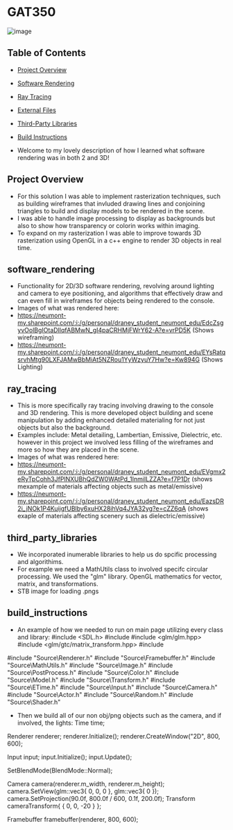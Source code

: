 # GAT350

![image](https://github.com/user-attachments/assets/5006d425-502f-41cd-bf53-503e84c31349)


## Table of Contents
- [Project Overview](#project-overview)
- [Software Rendering](#software_rendering)
- [Ray Tracing](#ray_tracing)
- [External Files](#external-files)
- [Third-Party Libraries](#third_party_libraries)
- [Build Instructions](#build_instructions)

- Welcome to my lovely description of how I learned what software rendering was in both 2 and 3D!

## Project Overview
- For this solution I was able to implement rasterization techniques, such as building wireframes that invluded drawing lines and conjoining triangles to build and display models to be rendered in the scene.
- I was able to handle image processing to display as backgrounds but also to show how transparency or colorin works within imaging.
- To expand on my rasterization I was able to improve towards 3D rasterization using OpenGL in a c++ engine to render 3D objects in real time.

## software_rendering
- Functionality for 2D/3D software rendering, revolving around lighting and camera to eye positioning, and algorithms that effectively draw and can even fill in wireframes for objects being rendered to the console.
- Images of what was rendered here:
- https://neumont-my.sharepoint.com/:i:/g/personal/draney_student_neumont_edu/EdcZsgyvOolBgIOtaDIlqfABMwN_gI4paCRHMjFWrY62-A?e=vrPD5K (Shows wireframing)
- https://neumont-my.sharepoint.com/:i:/g/personal/draney_student_neumont_edu/EYsRatqsrvhMtg90LXFJAMwBbMiAt5NZRou1YyWzyuY7Hw?e=Kw894G (Shows Lighting)

## ray_tracing
- This is more specifically ray tracing involving drawing to the console and 3D rendering. This is more developed object building and scene manipulation by adding enhanced detailed materialing for not just objects but also the background.
- Examples include: Metal detailing, Lambertian, Emissive, Dielectric, etc. however in this project we involved less filling of the wireframes and more so how they are placed in the scene.
- Images of what was rendered here:
- https://neumont-my.sharepoint.com/:i:/g/personal/draney_student_neumont_edu/EVgmx2eRyTpCohh3JfPlNXUBhQdZW0WAtPd_1InmiILZZA?e=f7P1Dr (shows mexample of materials affecting objects such as metal/emissive)
- https://neumont-my.sharepoint.com/:i:/g/personal/draney_student_neumont_edu/EazsDR2i_jNOk1P4KuijgfUBlby6xuHX28ihVq4JYA32yg?e=cZZ6qA (shows exaple of materials affecting scenery such as dielectric/emissive)

## third_party_libraries
- We incorporated inumerable libraries to help us do spcific processing and algorithims.
- For example we need a MathUtils class to involved specifc circular processing. We used the "glm" library. OpenGL mathematics for vector, matrix, and transformations.
- STB image for loading .pngs

## build_instructions
- An example of how we needed to run on main page utilizing every class and library: #include <SDL.h>
#include <iostream>
#include <glm/glm.hpp>
#include <glm/gtc/matrix_transform.hpp>
#include <memory>

#include "Source\Renderer.h"
#include "Source\Framebuffer.h"
#include "Source\MathUtils.h"
#include "Source\Image.h"
#include "Source\PostProcess.h"
#include "Source\Color.h"
#include "Source\Model.h"
#include "Source\Transform.h"
#include "Source\ETime.h"
#include "Source\Input.h"
#include "Source\Camera.h"
#include "Source\Actor.h"
#include "Source\Random.h"
#include "Source\Shader.h"

- Then we build all of our non obj/png objects such as the camera, and if involved, the lights: Time time;

Renderer renderer;
renderer.Initialize();
renderer.CreateWindow("2D", 800, 600);

Input input;
input.Initialize();
input.Update();


SetBlendMode(BlendMode::Normal);

Camera camera(renderer.m_width, renderer.m_height);
camera.SetView(glm::vec3{ 0, 0, 0 }, glm::vec3{ 0 });
camera.SetProjection(90.0f, 800.0f / 600, 0.1f, 200.0f);
Transform cameraTransform{ { 0, 0, -20 } };

Framebuffer framebuffer(renderer, 800, 600);
